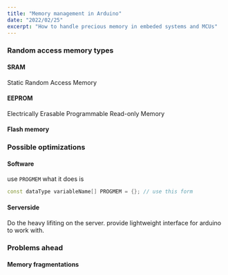 ```yaml
---
title: "Memory management in Arduino"
date: "2022/02/25"
excerpt: "How to handle precious memory in embeded systems and MCUs"
---
```


### Random access memory types

#### SRAM

Static Random Access Memory

#### EEPROM

Electrically Erasable Programmable Read-only Memory

#### Flash memory

### Possible optimizations

#### Software
use `PROGMEM` 
what it does is 
```cpp
const dataType variableName[] PROGMEM = {}; // use this form
```

#### Serverside

Do the heavy lifiting on the server. provide lightweight interface for arduino to work with.

### Problems ahead

#### Memory fragmentations